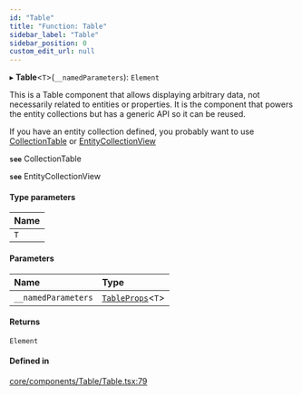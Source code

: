 ```yaml
---
id: "Table"
title: "Function: Table"
sidebar_label: "Table"
sidebar_position: 0
custom_edit_url: null
---
```


▸ **Table**<`T`\>(`__namedParameters`): `Element`

This is a Table component that allows displaying arbitrary data, not
necessarily related to entities or properties. It is the component
that powers the entity collections but has a generic API so it
can be reused.

If you have an entity collection defined, you probably want to use
[CollectionTable](../variables/CollectionTable) or [EntityCollectionView](EntityCollectionView)

**`see`** CollectionTable

**`see`** EntityCollectionView

#### Type parameters

| Name |
| :------ |
| `T` |

#### Parameters

| Name | Type |
| :------ | :------ |
| `__namedParameters` | [`TableProps`](../interfaces/TableProps)<`T`\> |

#### Returns

`Element`

#### Defined in

[core/components/Table/Table.tsx:79](https://github.com/Camberi/firecms/blob/2d60fba/src/core/components/Table/Table.tsx#L79)
